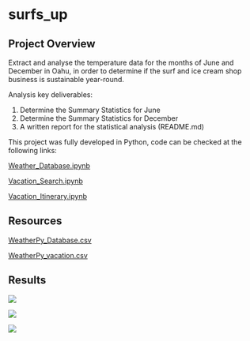 # surfs_up

## Project Overview

Extract and analyse the temperature data for the months of June and December in Oahu, in order to determine if the surf and ice cream shop business is sustainable year-round.

Analysis key deliverables:

1. Determine the Summary Statistics for June
2. Determine the Summary Statistics for December
3. A written report for the statistical analysis (README.md)


This project was fully developed in Python, code can be checked at the following links:

[Weather_Database.ipynb](Weather_Database/Weather_Database.ipynb)

[Vacation_Search.ipynb](Vacation_Search/Vacation_Search.ipynb)

[Vacation_Itinerary.ipynb](Vacation_Itinerary/Vacation_Itinerary.ipynb)

## Resources

[WeatherPy_Database.csv](Weather_Database/WeatherPy_Database.csv)

[WeatherPy_vacation.csv](Vacation_Search/WeatherPy_vacation.csv)

## Results

![](Vacation_Search/WeatherPy_vacation_map.png)

![](Vacation_Itinerary/WeatherPy_travel_map.png)

![](Vacation_Itinerary/WeatherPy_travel_map_markers.png)
